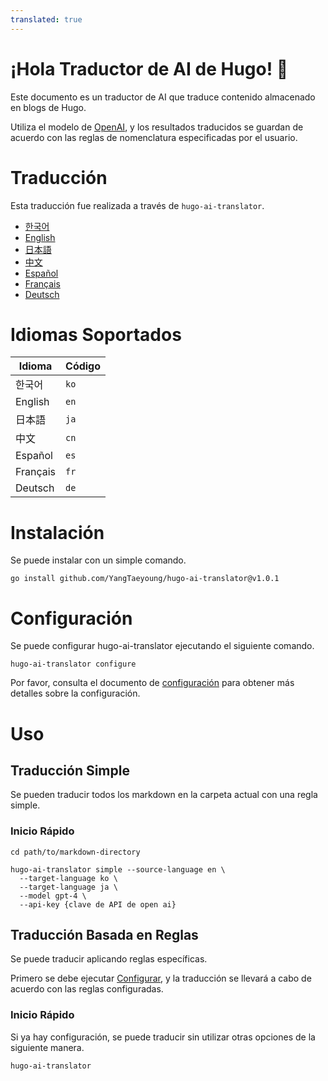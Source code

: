 ```yaml
---
translated: true
---
```

# ¡Hola Traductor de AI de Hugo! 👋

Este documento es un traductor de AI que traduce contenido almacenado en blogs de Hugo.

Utiliza el modelo de [OpenAI](https://openai.com), y los resultados traducidos se guardan de acuerdo con las reglas de nomenclatura especificadas por el usuario.

# Traducción

Esta traducción fue realizada a través de `hugo-ai-translator`.

- [한국어](/README.md)
- [English](/README.en.md)
- [日本語](/README.ja.md)
- [中文](/README.cn.md)
- [Español](/README.es.md)
- [Français](/README.fr.md)
- [Deutsch](/README.de.md)


# Idiomas Soportados

| Idioma    | Código |
|-----------|-------|
| 한국어     | `ko`  |
| English   | `en`  |
| 日本語     | `ja`  |
| 中文      | `cn`  |
| Español   | `es`  |
| Français  | `fr`  |
| Deutsch   | `de`  |

# Instalación

Se puede instalar con un simple comando.

```shell
go install github.com/YangTaeyoung/hugo-ai-translator@v1.0.1
```

# Configuración

Se puede configurar hugo-ai-translator ejecutando el siguiente comando.

```shell
hugo-ai-translator configure
```

Por favor, consulta el documento de [configuración](docs/configure.es.md) para obtener más detalles sobre la configuración.

# Uso

## Traducción Simple

Se pueden traducir todos los markdown en la carpeta actual con una regla simple.

### Inicio Rápido

```shell
cd path/to/markdown-directory

hugo-ai-translator simple --source-language en \
  --target-language ko \
  --target-language ja \
  --model gpt-4 \
  --api-key {clave de API de open ai}
``` 

## Traducción Basada en Reglas

Se puede traducir aplicando reglas específicas.

Primero se debe ejecutar [Configurar](docs/configure.md), y la traducción se llevará a cabo de acuerdo con las reglas configuradas.

### Inicio Rápido

Si ya hay configuración, se puede traducir sin utilizar otras opciones de la siguiente manera.

```shell
hugo-ai-translator
```